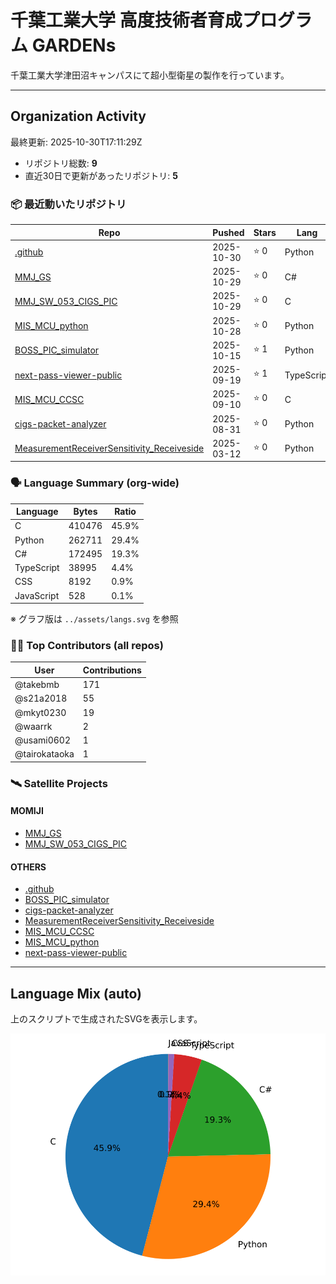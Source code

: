 # 千葉工業大学 高度技術者育成プログラム GARDENs

千葉工業大学津田沼キャンパスにて超小型衛星の製作を行っています。

---

## Organization Activity
<!-- ORG-STATS:START -->
最終更新: 2025-10-30T17:11:29Z

- リポジトリ総数: **9**
- 直近30日で更新があったリポジトリ: **5**

### 📦 最近動いたリポジトリ
| Repo | Pushed | Stars | Lang |
|------|--------|-------|------|
| [.github](https://github.com/CIT-GARDENs-Organization/.github) | 2025-10-30 | ⭐ 0 | Python |
| [MMJ_GS](https://github.com/CIT-GARDENs-Organization/MMJ_GS) | 2025-10-29 | ⭐ 0 | C# |
| [MMJ_SW_053_CIGS_PIC](https://github.com/CIT-GARDENs-Organization/MMJ_SW_053_CIGS_PIC) | 2025-10-29 | ⭐ 0 | C |
| [MIS_MCU_python](https://github.com/CIT-GARDENs-Organization/MIS_MCU_python) | 2025-10-28 | ⭐ 0 | Python |
| [BOSS_PIC_simulator](https://github.com/CIT-GARDENs-Organization/BOSS_PIC_simulator) | 2025-10-15 | ⭐ 1 | Python |
| [next-pass-viewer-public](https://github.com/CIT-GARDENs-Organization/next-pass-viewer-public) | 2025-09-19 | ⭐ 1 | TypeScript |
| [MIS_MCU_CCSC](https://github.com/CIT-GARDENs-Organization/MIS_MCU_CCSC) | 2025-09-10 | ⭐ 0 | C |
| [cigs-packet-analyzer](https://github.com/CIT-GARDENs-Organization/cigs-packet-analyzer) | 2025-08-31 | ⭐ 0 | Python |
| [MeasurementReceiverSensitivity_Receiveside](https://github.com/CIT-GARDENs-Organization/MeasurementReceiverSensitivity_Receiveside) | 2025-03-12 | ⭐ 0 | Python |

### 🗣️ Language Summary (org-wide)
| Language | Bytes | Ratio |
|----------|-------|-------|
| C | 410476 | 45.9% |
| Python | 262711 | 29.4% |
| C# | 172495 | 19.3% |
| TypeScript | 38995 | 4.4% |
| CSS | 8192 | 0.9% |
| JavaScript | 528 | 0.1% |

※ グラフ版は `../assets/langs.svg` を参照

### 🧑‍💻 Top Contributors (all repos)
| User | Contributions |
|------|----------------|
| @takebmb | 171 |
| @s21a2018 | 55 |
| @mkyt0230 | 19 |
| @waarrk | 2 |
| @usami0602 | 1 |
| @tairokataoka | 1 |

### 🛰️ Satellite Projects
#### MOMIJI
- [MMJ_GS](https://github.com/CIT-GARDENs-Organization/MMJ_GS)
- [MMJ_SW_053_CIGS_PIC](https://github.com/CIT-GARDENs-Organization/MMJ_SW_053_CIGS_PIC)

#### OTHERS
- [.github](https://github.com/CIT-GARDENs-Organization/.github)
- [BOSS_PIC_simulator](https://github.com/CIT-GARDENs-Organization/BOSS_PIC_simulator)
- [cigs-packet-analyzer](https://github.com/CIT-GARDENs-Organization/cigs-packet-analyzer)
- [MeasurementReceiverSensitivity_Receiveside](https://github.com/CIT-GARDENs-Organization/MeasurementReceiverSensitivity_Receiveside)
- [MIS_MCU_CCSC](https://github.com/CIT-GARDENs-Organization/MIS_MCU_CCSC)
- [MIS_MCU_python](https://github.com/CIT-GARDENs-Organization/MIS_MCU_python)
- [next-pass-viewer-public](https://github.com/CIT-GARDENs-Organization/next-pass-viewer-public)

<!-- ORG-STATS:END -->

---

## Language Mix (auto)
上のスクリプトで生成されたSVGを表示します。

![Languages](../assets/langs.svg)

